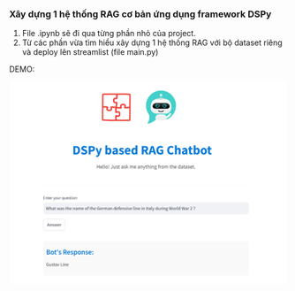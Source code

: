 ### Xây dựng 1 hệ thống RAG cơ bản ứng dụng framework DSPy

1. File .ipynb sẽ đi qua từng phần nhỏ của project.
2. Từ các phần vừa tìm hiểu xây dựng 1 hệ thống RAG với bộ dataset riêng và deploy lên streamlist (file main.py)

DEMO:

![alt text](image/image.png)